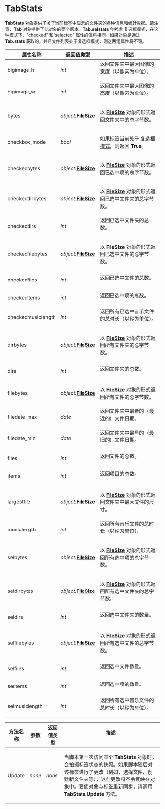 # TabStats

**TabStats** 对象提供了关于当前标签中显示的文件夹的各种信息和统计数据。请注意，**[Tab](tab.zh.md)** 对象提供了此对象的两个版本。**Tab.selstats** 会考虑 [复选框模式](/Manual/basic_concepts/selecting_files/selecting_with_the_mouse_and_keyboard/checkbox_mode.zh.md)，在这种模式下，“checked” 和“selected” 属性的值将相同。如果对象是通过 **Tab.stats** 获取的，并且文件列表处于复选框模式，则这两组属性将不同。

<table>
<thead><tr><th>
属性名称</th><th>
返回值类型</th><th>
描述
</th></tr></thead><tbody><tr><td>
bigimage_h</td><td>

*int*</td><td>
返回文件夹中最大图像的宽度（以像素为单位）。
</td></tr><tr><td>
bigimage_w</td><td>

*int*</td><td>
返回文件夹中最大图像的高度（以像素为单位）。
</td></tr><tr><td>
bytes</td><td>

*object:***[FileSize](filesize.zh.md)**</td><td>

以 **[FileSize](filesize.zh.md)** 对象的形式返回文件夹中的总字节数。
</td></tr><tr><td>
checkbox_mode</td><td>

*bool*</td><td>

如果标签当前处于 [复选框模式](/Manual/basic_concepts/selecting_files/selecting_with_the_mouse_and_keyboard/checkbox_mode.zh.md)，则返回 **True**。
</td></tr><tr><td>
checkedbytes</td><td>

*object:***[FileSize](filesize.zh.md)**</td><td>

以 **[FileSize](filesize.zh.md)** 对象的形式返回已选中项的总字节数。
</td></tr><tr><td>
checkeddirbytes</td><td>

*object:***[FileSize](filesize.zh.md)**</td><td>

以 **[FileSize](filesize.zh.md)** 对象的形式返回已选中文件夹的总字节数。
</td></tr><tr><td>
checkeddirs</td><td>

*int*</td><td>
返回已选中文件夹的总数。
</td></tr><tr><td>
checkedfilebytes</td><td>

*object:***[FileSize](filesize.zh.md)**</td><td>

以 **[FileSize](filesize.zh.md)** 对象的形式返回已选中文件的总字节数。
</td></tr><tr><td>
checkedfiles</td><td>

*int*</td><td>
返回已选中文件的总数。
</td></tr><tr><td>
checkeditems</td><td>

*int*</td><td>
返回已选中项的总数。
</td></tr><tr><td>
checkedmusiclength</td><td>

*int*</td><td>
返回所有已选中音乐文件的总时长（以秒为单位）。
</td></tr><tr><td>
dirbytes</td><td>

*object:***[FileSize](filesize.zh.md)**</td><td>

以 **[FileSize](filesize.zh.md)** 对象的形式返回所有文件夹的总字节数。
</td></tr><tr><td>
dirs</td><td>

*int*</td><td>
返回文件夹的总数。
</td></tr><tr><td>
filebytes</td><td>

*object:***[FileSize](filesize.zh.md)**</td><td>

以 **[FileSize](filesize.zh.md)** 对象的形式返回所有文件的总字节数。
</td></tr><tr><td>
filedate_max</td><td>

*date*</td><td>
返回文件夹中最新的（最近的）文件日期。
</td></tr><tr><td>
filedate_min</td><td>

*date*</td><td>
返回文件夹中最早的（最旧的）文件日期。
</td></tr><tr><td>
files</td><td>

*int*</td><td>
返回文件的总数。
</td></tr><tr><td>
items</td><td>

*int*</td><td>
返回项目的总数。
</td></tr><tr><td>
largestfile</td><td>

*object:***[FileSize](filesize.zh.md)**</td><td>

以 **[FileSize](filesize.zh.md)** 对象的形式返回文件夹中最大文件的尺寸。
</td></tr><tr><td>
musiclength</td><td>

*int*</td><td>
返回所有音乐文件的总时长（以秒为单位）。
</td></tr><tr><td>
selbytes</td><td>

*object:***[FileSize](filesize.zh.md)**</td><td>

以 **[FileSize](filesize.zh.md)** 对象的形式返回所有选中项的总字节数。
</td></tr><tr><td>
seldirbytes</td><td>

*object:***[FileSize](filesize.zh.md)**</td><td>

以 **[FileSize](filesize.zh.md)** 对象的形式返回所有选中文件夹的总字节数。
</td></tr><tr><td>
seldirs</td><td>

*int*</td><td>
返回选中文件夹的数量。
</td></tr><tr><td>
selfilebytes</td><td>

*object:***[FileSize](filesize.zh.md)**</td><td>

以 **[FileSize](filesize.zh.md)** 对象的形式返回所有选中文件的总字节数。
</td></tr><tr><td>
selfiles</td><td>

*int*</td><td>
返回选中文件数量。
</td></tr><tr><td>
selitems</td><td>

*int*</td><td>
返回选中项的数量。
</td></tr><tr><td>
selmusiclength</td><td>

*int*</td><td>
返回所有选中音乐文件的总时长（以秒为单位）。
</td></tr></tbody>
</table>

<table>
<thead><tr><th>
方法名称</th><th>

**参数**</th><th>
返回值类型</th><th>
描述
</th></tr></thead><tbody><tr><td>
Update</td><td>

*none*</td><td>

*none*</td><td>

当脚本第一次访问某个 **TabStats** 对象时，会拍摄标签状态的快照。如果脚本随后对该标签进行了更改（例如，选择文件、创建新文件夹等），这些更改将不会反映在对象中。要使对象与标签重新同步，请调用 **TabStats.Update** 方法。
</td></tr></tbody>
</table>